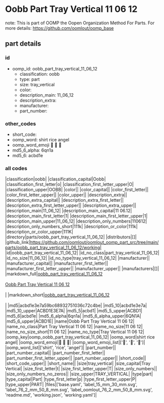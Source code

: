 # Oobb Part Tray Vertical 11 06 12  

note: This is part of OOMP the Oopen Organization Method For Parts. For more details: https://github.com/oomlout/oomp_base

##  part details





### id
* oomp_id: oobb_part_tray_vertical_11_06_12
  * classification: oobb
  * type: part
  * size: tray_vertical
  * color: 
  * description_main: 11_06_12
  * description_extra: 
  * manufacturer: 
  * part_number: 

### other_codes
* short_code: 
* oomp_word: shirt rice angel
* oomp_word_emoji :shirt: :rice: :angel:
* md5_6_alpha: 6qn1a
* md5_6: acbd1e

### all codes 
|classification|oobb|
|classification_capital|Oobb|
|classification_first_letter|o|
|classification_first_letter_upper|O|
|classification_upper|OOBB|
|color||
|color_capital||
|color_first_letter||
|color_first_letter_upper||
|color_upper||
|description_extra||
|description_extra_capital||
|description_extra_first_letter||
|description_extra_first_letter_upper||
|description_extra_upper||
|description_main|11_06_12|
|description_main_capital|11 06.12|
|description_main_first_letter|1|
|description_main_first_letter_upper|1|
|description_main_upper|11_06_12|
|description_only_numbers|110612|
|description_only_numbers_short|111k|
|description_or_color|111k|
|description_or_color_upper|111K|
|directory|parts/oobb_part_tray_vertical_11_06_12|
|distributors|[]|
|github_link|https://github.com/oomlout/oomlout_oomp_part_src/tree/main/parts/oobb_part_tray_vertical_11_06_12/working|
|id|oobb_part_tray_vertical_11_06_12|
|id_no_class|part_tray_vertical_11_06_12|
|id_no_size|11_06_12|
|id_no_type|tray_vertical_11_06_12|
|manufacturer||
|manufacturer_capital||
|manufacturer_first_letter||
|manufacturer_first_letter_upper||
|manufacturer_upper||
|manufacturers|[]|
|markdown_full|[oobb_part_tray_vertical_11_06_12](https://github.com/oomlout/oomlout_oomp_part_src/tree/main/parts/oobb_part_tray_vertical_11_06_12/working)<br>[](https://github.com/oomlout/oomlout_oomp_part_src/tree/main/parts/oobb_part_tray_vertical_11_06_12/working)<br>[Oobb Part Tray Vertical 11 06 12](https://github.com/oomlout/oomlout_oomp_part_src/tree/main/parts/oobb_part_tray_vertical_11_06_12/working)<br><br>|
|markdown_short|[oobb_part_tray_vertical_11_06_12](https://github.com/oomlout/oomlout_oomp_part_src/tree/main/parts/oobb_part_tray_vertical_11_06_12/working)<br><br>|
|md5|acbd1e3e7a59bc68932751036c72c4be|
|md5_10|acbd1e3e7a|
|md5_10_upper|ACBD1E3E7A|
|md5_5|acbd1|
|md5_5_upper|ACBD1|
|md5_6|acbd1e|
|md5_6_alpha|6qn1a|
|md5_6_alpha_upper|6QN1A|
|md5_6_upper|ACBD1E|
|name|Oobb Part Tray Vertical 11 06 12|
|name_no_class|Part Tray Vertical 11 06 12|
|name_no_size|11 06 12|
|name_no_size_short|11 06 12|
|name_no_type|Tray Vertical 11 06 12|
|oomp_key|oomp_oobb_part_tray_vertical_11_06_12|
|oomp_word|shirt rice angel|
|oomp_word_emoji|:shirt: :rice: :angel:|
|oomp_word_emoji_list|[':shirt:', ':rice:', ':angel:']|
|oomp_word_list|['shirt', 'rice', 'angel']|
|part_number||
|part_number_capital||
|part_number_first_letter||
|part_number_first_letter_upper||
|part_number_upper||
|short_code||
|short_code_upper||
|short_name||
|size|tray_vertical|
|size_capital|Tray Vertical|
|size_first_letter|t|
|size_first_letter_upper|T|
|size_only_numbers||
|size_only_numbers_no_zeros||
|size_upper|TRAY_VERTICAL|
|type|part|
|type_capital|Part|
|type_first_letter|p|
|type_first_letter_upper|P|
|type_upper|PART|
|files|['base.yaml', 'label_15_mm_30_mm.svg', 'label_76_2_mm_50_8_mm.svg', 'label_oomlout_76_2_mm_50_8_mm.svg', 'readme.md', 'working.json', 'working.yaml']|
